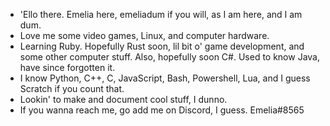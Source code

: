 - 'Ello there. Emelia here, emeliadum if you will, as I am here, and I am dum.
- Love me some video games, Linux, and computer hardware.
- Learning Ruby. Hopefully Rust soon, lil bit o' game development, and some other computer stuff. Also, hopefully soon C#. Used to know Java, have since forgotten it.
- I know Python, C++, C, JavaScript, Bash, Powershell, Lua, and I guess Scratch if you count that.
- Lookin' to make and document cool stuff, I dunno.
- If you wanna reach me, go add me on Discord, I guess. Emelia#8565

<!---
boogelymoogely/boogelymoogely is a ✨ special ✨ repository because its `README.md` (this file) appears on your GitHub profile.
You can click the Preview link to take a look at your changes.
--->
